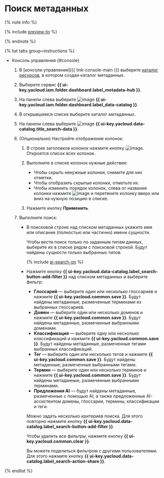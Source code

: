 # Поиск метаданных

{% note info %}

{% include [preview-tp](../../../_includes/preview-tp.md) %}

{% endnote %}

{% list tabs group=instructions %}

- Консоль управления {#console}

  1. В [консоли управления]({{ link-console-main }}) выберите [каталог ресурсов](../../../resource-manager/concepts/resources-hierarchy.md#folder), в котором создан каталог метаданных.
  1. Выберите сервис **{{ ui-key.yacloud.iam.folder.dashboard.label_metadata-hub }}**.
  1. Hа панели слева выберите ![image](../../../_assets/console-icons/folder-magnifier.svg) **{{ ui-key.yacloud.iam.folder.dashboard.label_data-catalog }}**.
  1. В открывшемся списке выберите каталог метаданных.
  1. На панели слева выберите ![image](../../../_assets/console-icons/database-magnifier.svg) **{{ ui-key.yacloud.data-catalog.title_search-data }}**.

  1. (Опционально) Настройте отображение колонок:
  
     1. В строке заголовков колонок нажмите кнопку ![image](../../../_assets/console-icons/gear.svg). Откроется список всех колонок.
     1. Выполните в списке колонок нужные действия:
  
        * Чтобы скрыть ненужные колонки, снимите для них отметки.
        * Чтобы отобразить скрытые колонки, отметьте их.
        * Чтобы изменить порядок колонок, слева от названия колонки нажмите ![image](../../../_assets/console-icons/grip.svg) и перетяните колонку вверх или вниз на нужную позицию в списке.
  
     1. Нажмите кнопку **Применить**.

  1. Выполните поиск:

      * В поисковой строке над списком метаданных укажите имя или описание (полностью или частично) имени сущности.

        Чтобы вести поиск только по заданным типам данных, выберите их в списке рядом с поисковой строкой. Будут найдены сущности только выбранных типов.

        {% include [ai-search-on](../../../_includes/metadata-hub/data-catalog-ai-search.md) %}

      * Нажмите кнопку **{{ ui-key.yacloud.data-catalog.label_search-button-add-filter }}** над списком метаданных и выберите фильтр:
         * **Глоссарий** — выберите один или несколько глоссариев и нажмите **{{ ui-key.yacloud.common.save }}**. Будут найдены метаданные, размеченные терминами из выбранных глоссариев.
         * **Домен** — выберите один или несколько доменов и нажмите **{{ ui-key.yacloud.common.save }}**. Будут найдены метаданные, размеченные выбранными доменами.
         * **Классификация** — выберите одну или несколько классификаций и нажмите **{{ ui-key.yacloud.common.save }}**. Будут найдены метаданные, размеченные тегами выбранных классификаций.
         * **Тег** — выберите один или несколько тегов и нажмите **{{ ui-key.yacloud.common.save }}**. Будут найдены метаданные, размеченные выбранными тегами.
         * **Термин** — выберите один или несколько терминов и нажмите **{{ ui-key.yacloud.common.save }}**. Будут найдены метаданные, размеченные выбранными терминами.
         * **Предложения AI** — будут найдены метаданные, размеченные с помощью AI, а также предложенные AI-ассистентом домены, глоссарии, термины, классификации и теги.

         Можно задать несколько критериев поиска. Для этого повторно нажмите кнопку **{{ ui-key.yacloud.data-catalog.label_search-button-add-filter }}**.

         Чтобы удалить все фильтры, нажмите кнопку **{{ ui-key.yacloud.common.clear }}**.

         Вы можете поделиться фильтром с другими пользователями. Для этого нажмите кнопку **{{ ui-key.yacloud.data-catalog.label_search-action-share }}**.

{% endlist %}
